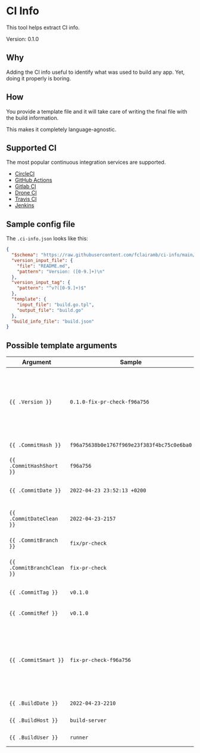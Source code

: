 # CI Info

This tool helps extract CI info.

Version: 0.1.0
## Why
Adding the CI info useful to identify what was used to build any app. Yet, doing it properly is boring.

## How
You provide a template file and it will take care of writing the final file with the build information.

This makes it completely language-agnostic.

## Supported CI

The most popular continuous integration services are supported.

- [CircleCI](https://circleci.com/)
- [GitHub Actions](https://github.com/features/actions)
- [Gitlab CI](https://docs.gitlab.com/ee/ci/)
- [Drone CI](https://drone.io/)
- [Travis CI](https://travis-ci.org/)
- [Jenkins](https://jenkins.io/)

## Sample config file
The `.ci-info.json` looks like this:
```json
{
  "$schema": "https://raw.githubusercontent.com/fclairamb/ci-info/main/config-schema.json",
  "version_input_file": {
    "file": "README.md",
    "pattern": "Version: ([0-9.]+)\n"
  },
  "version_input_tag": {
    "pattern": "^v?([0-9.]+)$"
  },
  "template": {
    "input_file": "build.go.tpl",
    "output_file": "build.go"
  },
  "build_info_file": "build.json"
}
```
## Possible template arguments
| Argument | Sample | Description |
| -------- | ------ | ----------- |
| `{{ .Version }}` | `0.1.0-fix-pr-check-f96a756` | The automatically generated version. This is mix of the declared one and the current GIT info. |
| `{{ .CommitHash }}` | `f96a75638b0e1767f969e23f383f4bc75c0e6ba0` | The current GIT commit |
| `{{ .CommitHashShort }}` | `f96a756` | Short version of a hash |
| `{{ .CommitDate }}` | `2022-04-23 23:52:13 +0200` | The commit's date |
| `{{ .CommitDateClean }}` | `2022-04-23-2157` | The commit's date in a clean format |
| `{{ .CommitBranch }}` | `fix/pr-check` | The current branch |
| `{{ .CommitBranchClean }}` | `fix-pr-check` | The commit branch without special chars |
| `{{ .CommitTag }}` | `v0.1.0` | The current GIT tag |
| `{{ .CommitRef }}` | `v0.1.0` | The current GIT tag or branch |
| `{{ .CommitSmart }}` | `fix-pr-check-f96a756` | The current GIT commit described by tag, otherwise branch + hash, otherwise hash |
| `{{ .BuildDate }}` | `2022-04-23-2210` | The build time |
| `{{ .BuildHost }}` | `build-server` | The build host |
| `{{ .BuildUser }}` | `runner` | The build user |

